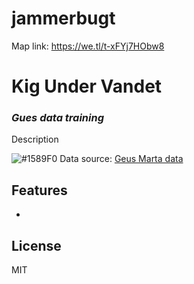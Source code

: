 # jammerbugt

Map link: https://we.tl/t-xFYj7HObw8


# Kig Under Vandet
### _Gues data training_

Description

![#1589F0](https://www.iconsdb.com/icons/download/color/1589F0/circle-16.png)
Data source: [Geus Marta data](
https://data.geus.dk/geusmap/?mapname=marta#baslay=baseMapDa&optlay=&extent=19081.47838710714,5990066.985780745,1043081.4783871071,6481066.985780745)

## Features
- 

## License
MIT
